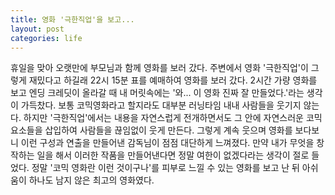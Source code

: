 ```yaml
---
title: 영화 '극한직업'을 보고...
layout: post
categories: life
---
```


 휴일을 맞아 오랫만에 부모님과 함께 영화를 보러 갔다. 주변에서 영화 '극한직업'이 그렇게 재밌다고 하길래 22시 15분 표를 예매하여 영화를 보러 갔다. 2시간 가량 영화를 보고 엔딩 크레딧이 올라갈 때 내 머릿속에는 '와... 이 영화 진짜 잘 만들었다.'라는 생각이 가득찼다.
 보통 코믹영화라고 할지라도 대부분 러닝타임 내내  사람들을 웃기지 않는다. 하지만 '극한직업'에서는 내용을 자연스럽게 전개하면서도 그 안에 자연스러운 코믹요소들을 삽입하여 사람들을 끊임없이 웃게 만든다. 그렇게 계속 웃으며 영화를 보다보니 이런 구성과 연출을 만들어낸 감독님이 점점 대단하게 느껴졌다. 만약 내가 무엇을 창작하는 일을 해서 이러한 작품을 만들어낸다면 정말 여한이 없겠다라는 생각이 절로 들었다. 정말 '코믹 영화란 이런 것이구나'를 피부로 느낄 수 있는 영화를 보고 난 뒤 아쉬움이 하나도 남지 않은 최고의 영화였다.